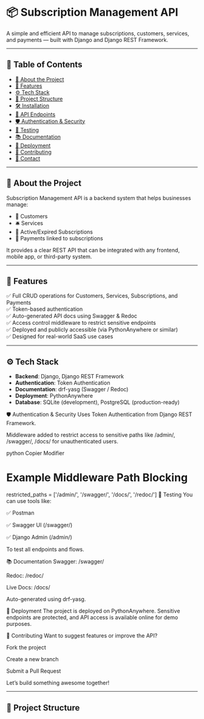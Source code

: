 # 📦 Subscription Management API

A simple and efficient API to manage subscriptions, customers, services, and payments — built with Django and Django REST Framework.

---

## 📌 Table of Contents

- [📖 About the Project](#-about-the-project)
- [🚀 Features](#-features)
- [⚙️ Tech Stack](#️-tech-stack)
- [📂 Project Structure](#-project-structure)
- [🛠️ Installation](#️-installation)
- [📡 API Endpoints](#-api-endpoints)
- [🛡️ Authentication & Security](#️-authentication--security)
- [🧪 Testing](#-testing)
- [📚 Documentation](#-documentation)
- [📌 Deployment](#-deployment)
- [🤝 Contributing](#-contributing)
- [📩 Contact](#-contact)

---

## 📖 About the Project

Subscription Management API is a backend system that helps businesses manage:

- 👤 Customers  
- 🛎️ Services  
- 🔄 Active/Expired Subscriptions  
- 💸 Payments linked to subscriptions  

It provides a clear REST API that can be integrated with any frontend, mobile app, or third-party system.

---

## 🚀 Features

✅ Full CRUD operations for Customers, Services, Subscriptions, and Payments  
✅ Token-based authentication  
✅ Auto-generated API docs using Swagger & Redoc  
✅ Access control middleware to restrict sensitive endpoints  
✅ Deployed and publicly accessible (via PythonAnywhere or similar)  
✅ Designed for real-world SaaS use cases  

---

## ⚙️ Tech Stack

- **Backend**: Django, Django REST Framework  
- **Authentication**: Token Authentication  
- **Documentation**: drf-yasg (Swagger / Redoc)  
- **Deployment**: PythonAnywhere  
- **Database**: SQLite (development), PostgreSQL (production-ready)






🛡️ Authentication & Security
Uses Token Authentication from Django REST Framework.

Middleware added to restrict access to sensitive paths like /admin/, /swagger/, /docs/ for unauthenticated users.

python
Copier
Modifier
# Example Middleware Path Blocking
restricted_paths = ['/admin/', '/swagger/', '/docs/', '/redoc/']
🧪 Testing
You can use tools like:

✅ Postman

✅ Swagger UI (/swagger/)

✅ Django Admin (/admin/)

To test all endpoints and flows.

📚 Documentation
Swagger: /swagger/

Redoc: /redoc/

Live Docs: /docs/

Auto-generated using drf-yasg.

📌 Deployment
The project is deployed on PythonAnywhere.
Sensitive endpoints are protected, and API access is available online for demo purposes.

🤝 Contributing
Want to suggest features or improve the API?

Fork the project

Create a new branch

Submit a Pull Request

Let’s build something awesome together!



---

## 📂 Project Structure

